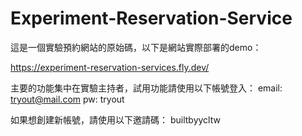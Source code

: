 # Experiment-Reservation-Service

這是一個實驗預約網站的原始碼，以下是網站實際部署的demo：

https://experiment-reservation-services.fly.dev/

主要的功能集中在實驗主持者，試用功能請使用以下帳號登入：
email: tryout@mail.com
pw: tryout

如果想創建新帳號，請使用以下邀請碼：
builtbyycltw
